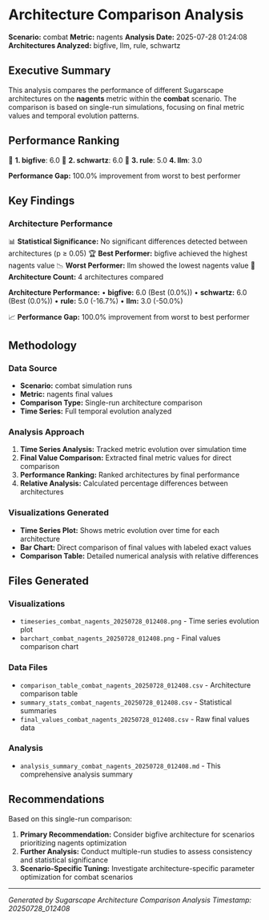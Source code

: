 # Architecture Comparison Analysis

**Scenario:** combat
**Metric:** nagents
**Analysis Date:** 2025-07-28 01:24:08
**Architectures Analyzed:** bigfive, llm, rule, schwartz

## Executive Summary

This analysis compares the performance of different Sugarscape architectures on the **nagents** metric within the **combat** scenario. The comparison is based on single-run simulations, focusing on final metric values and temporal evolution patterns.

## Performance Ranking

🥇 **1. bigfive**: 6.0
🥈 **2. schwartz**: 6.0
🥉 **3. rule**: 5.0
   **4. llm**: 3.0

**Performance Gap:** 100.0% improvement from worst to best performer

## Key Findings

### Architecture Performance
📊 **Statistical Significance:** No significant differences detected between architectures (p ≥ 0.05)
🏆 **Best Performer:** bigfive achieved the highest nagents value
📉 **Worst Performer:** llm showed the lowest nagents value
🔢 **Architecture Count:** 4 architectures compared

**Architecture Performance:**
• **bigfive:** 6.0 (Best (0.0%))
• **schwartz:** 6.0 (Best (0.0%))
• **rule:** 5.0 (-16.7%)
• **llm:** 3.0 (-50.0%)

📈 **Performance Gap:** 100.0% improvement from worst to best performer

## Methodology

### Data Source
- **Scenario:** combat simulation runs
- **Metric:** nagents final values
- **Comparison Type:** Single-run architecture comparison
- **Time Series:** Full temporal evolution analyzed

### Analysis Approach
1. **Time Series Analysis:** Tracked metric evolution over simulation time
2. **Final Value Comparison:** Extracted final metric values for direct comparison
3. **Performance Ranking:** Ranked architectures by final performance
4. **Relative Analysis:** Calculated percentage differences between architectures

### Visualizations Generated
- **Time Series Plot:** Shows metric evolution over time for each architecture
- **Bar Chart:** Direct comparison of final values with labeled exact values
- **Comparison Table:** Detailed numerical analysis with relative differences

## Files Generated

### Visualizations
- `timeseries_combat_nagents_20250728_012408.png` - Time series evolution plot
- `barchart_combat_nagents_20250728_012408.png` - Final values comparison chart

### Data Files
- `comparison_table_combat_nagents_20250728_012408.csv` - Architecture comparison table
- `summary_stats_combat_nagents_20250728_012408.csv` - Statistical summaries
- `final_values_combat_nagents_20250728_012408.csv` - Raw final values data

### Analysis
- `analysis_summary_combat_nagents_20250728_012408.md` - This comprehensive analysis summary

## Recommendations

Based on this single-run comparison:
1. **Primary Recommendation:** Consider bigfive architecture for scenarios prioritizing nagents optimization
2. **Further Analysis:** Conduct multiple-run studies to assess consistency and statistical significance
3. **Scenario-Specific Tuning:** Investigate architecture-specific parameter optimization for combat scenarios


---
*Generated by Sugarscape Architecture Comparison Analysis*
*Timestamp: 20250728_012408*
